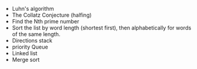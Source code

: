 - Luhn's algorithm
- The Collatz Conjecture (halfing)
- Find the Nth prime number
- Sort the list by word length (shortest first), then alphabetically for words of the same length.
- Directions stack
- priority Queue
- Linked list
- Merge sort
